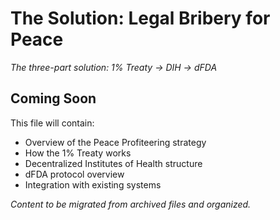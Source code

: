 # The Solution: Legal Bribery for Peace

*The three-part solution: 1% Treaty → DIH → dFDA*

## Coming Soon

This file will contain:
- Overview of the Peace Profiteering strategy
- How the 1% Treaty works
- Decentralized Institutes of Health structure
- dFDA protocol overview
- Integration with existing systems

*Content to be migrated from archived files and organized.*
